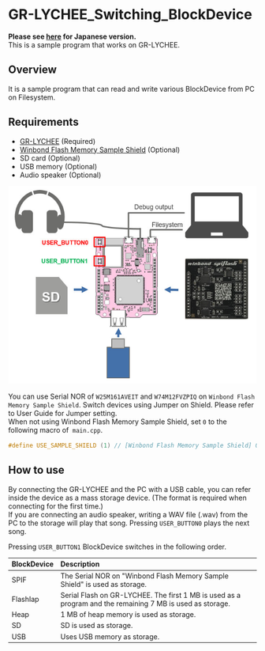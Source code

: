 # GR-LYCHEE_Switching_BlockDevice
**Please see [here](README_JPN.md) for Japanese version.**  
This is a sample program that works on GR-LYCHEE.  

## Overview
It is a sample program that can read and write various BlockDevice from PC on Filesystem.

## Requirements
* [GR-LYCHEE](https://os.mbed.com/platforms/Renesas-GR-LYCHEE/) (Required)
* [Winbond Flash Memory Sample Shield](http://www.winbond.com/hq/about-winbond/news-and-events/events/product-promotion/promotion00020.html) (Optional)
* SD card (Optional)
* USB memory (Optional)
* Audio speaker (Optional)

![](docs/img/composition.jpg)  

You can use Serial NOR of ``W25M161AVEIT`` and ``W74M12FVZPIQ`` on ``Winbond Flash Memory Sample Shield``. Switch devices using Jumper on Shield. Please refer to User Guide for Jumper setting.  
When not using Winbond Flash Memory Sample Shield, set `0` to the following macro of` main.cpp`.
```cpp
#define USE_SAMPLE_SHIELD (1) // [Winbond Flash Memory Sample Shield] 0: not use, 1: use
```

## How to use
By connecting the GR-LYCHEE and the PC with a USB cable, you can refer inside the device as a mass storage device. (The format is required when connecting for the first time.)  
If you are connecting an audio speaker, writing a WAV file (.wav) from the PC to the storage will play that song. Pressing `USER_BUTTON0` plays the next song.  

Pressing `USER_BUTTON1` BlockDevice switches in the following order.   

| BlockDevice | Description |
|:------------|:------------|
| SPIF | The Serial NOR on "Winbond Flash Memory Sample Shield" is used as storage. |
| FlashIap | Serial Flash on GR-LYCHEE. The first 1 MB is used as a program and the remaining 7 MB is used as storage. |
| Heap | 1 MB of heap memory is used as storage. |
| SD | SD is used as storage. |
| USB | Uses USB memory as storage. |
